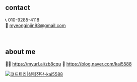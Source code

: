 ## contact 
📞 010-9285-4118       
📨 myeonginjin98@gmail.com      
<br/>
<br/>


## about me
🙋‍♂️ https://myurl.ai/zb8cqu
📝 https://blog.naver.com/kai5588


[![코드트리|실력진단-kai5588](https://banner.codetree.ai/v1/banner/kai5588)](https://www.codetree.ai/profiles/kai5588)

<!--
**myeonginjin/myeonginjin** is a ✨ _special_ ✨ repository because its `README.md` (this file) appears on your GitHub profile.

Here are some ideas to get you started:

- 🔭 I’m currently working on ...
- 🌱 I’m currently learning ...
- 👯 I’m looking to collaborate on ...
- 🤔 I’m looking for help with ...
- 💬 Ask me about ...
- 📫 How to reach me: ...
- 😄 Pronouns: ...
- ⚡ Fun fact: ...
-->
